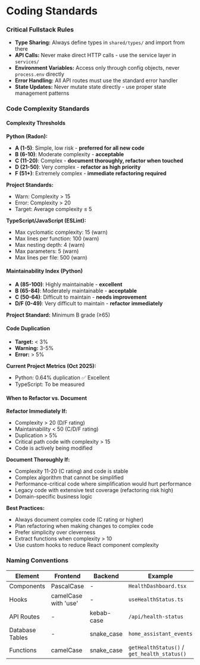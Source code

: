 # Coding Standards

### Critical Fullstack Rules

- **Type Sharing:** Always define types in `shared/types/` and import from there
- **API Calls:** Never make direct HTTP calls - use the service layer in `services/`
- **Environment Variables:** Access only through config objects, never `process.env` directly
- **Error Handling:** All API routes must use the standard error handler
- **State Updates:** Never mutate state directly - use proper state management patterns

### Code Complexity Standards

#### Complexity Thresholds

**Python (Radon):**
- **A (1-5)**: Simple, low risk - **preferred for all new code**
- **B (6-10)**: Moderate complexity - **acceptable**
- **C (11-20)**: Complex - **document thoroughly, refactor when touched**
- **D (21-50)**: Very complex - **refactor as high priority**
- **F (51+)**: Extremely complex - **immediate refactoring required**

**Project Standards:**
- Warn: Complexity > 15
- Error: Complexity > 20
- Target: Average complexity ≤ 5

**TypeScript/JavaScript (ESLint):**
- Max cyclomatic complexity: 15 (warn)
- Max lines per function: 100 (warn)
- Max nesting depth: 4 (warn)
- Max parameters: 5 (warn)
- Max lines per file: 500 (warn)

#### Maintainability Index (Python)
- **A (85-100)**: Highly maintainable - **excellent**
- **B (65-84)**: Moderately maintainable - **acceptable**
- **C (50-64)**: Difficult to maintain - **needs improvement**
- **D/F (0-49)**: Very difficult to maintain - **refactor immediately**

**Project Standard:** Minimum B grade (≥65)

#### Code Duplication
- **Target:** < 3%
- **Warning:** 3-5%
- **Error:** > 5%

**Current Project Metrics (Oct 2025):**
- Python: 0.64% duplication ✅ Excellent
- TypeScript: To be measured

#### When to Refactor vs. Document

**Refactor Immediately If:**
- Complexity > 20 (D/F rating)
- Maintainability < 50 (C/D/F rating)
- Duplication > 5%
- Critical path code with complexity > 15
- Code is actively being modified

**Document Thoroughly If:**
- Complexity 11-20 (C rating) and code is stable
- Complex algorithm that cannot be simplified
- Performance-critical code where simplification would hurt performance
- Legacy code with extensive test coverage (refactoring risk high)
- Domain-specific business logic

**Best Practices:**
- Always document complex code (C rating or higher)
- Plan refactoring when making changes to complex code
- Prefer simplicity over cleverness
- Extract functions when complexity > 10
- Use custom hooks to reduce React component complexity

### Naming Conventions

| Element | Frontend | Backend | Example |
|---------|----------|---------|---------|
| Components | PascalCase | - | `HealthDashboard.tsx` |
| Hooks | camelCase with 'use' | - | `useHealthStatus.ts` |
| API Routes | - | kebab-case | `/api/health-status` |
| Database Tables | - | snake_case | `home_assistant_events` |
| Functions | camelCase | snake_case | `getHealthStatus()` / `get_health_status()` |

